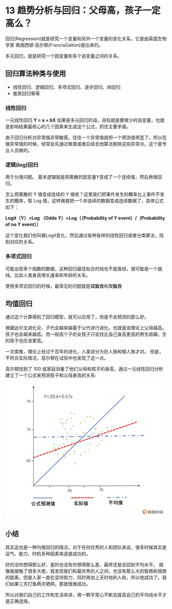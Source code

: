 # 13 趋势分析与回归：父母高，孩子一定高么？

回归(Regression)就是研究一个变量和另外一个变量的变化关系。它是由英国生物学家 弗朗西顿·高尔顿(FrancisGalton)提出来的。

多元回归，就是研究一个因变量和多个自变量之间的关系。

## 回归算法种类与使用
-   线性回归、逻辑回归、多项式回归、逐步回归、岭回归
-   套索回归等等

### 线性回归
一元线性回归 **Y = a + bX**
如果是多元回归的话，目标就是要做少的自变量，也就是影响结果最核心的几个因素来生成这个公式，抓住主要矛盾。

由于回归分析对异常值非常敏感，往往一个异常值就把一个预测值带歪了。所以在做异常值的时候，经常会先通过聚类或者后续去他算法剔除这些异常点。这个是专业人员做的。

### 逻辑(log)回归
用于分类问题。
基本逻辑就是把离散的因变量Y变成了一个连续值，然后再做回归。

怎么把离散的 Y 值变成连续的 Y 值呢？这里我们把事件发生的概率比上事件不发生的概率，取 Log 值，这样做就把一个非连续的数据变成连续数据了，具体公式如下：

**Logit（Y）=Log （Odds Y）=Log（（Probability of Y event）/（Probability of no Y event））**


这个变化我们也叫做Logit变化，然后通过各种各样的线性回归或者分类算法，找到对应的关系。

### 多项式回归
可能出现多个指数的数据，这种回归最佳拟合的线也不是直线，很可能是一个曲线。比如人类身高增长速率和年龄的关系。

使用多项式回归的时候，最常见的问题就是**过拟合**和**欠拟合**

## 均值回归
通过这个计算得到了回归模型，就可以应用了，但是不会预测的那么好。

根据达尔文进化论，子代会越来越基于父代进行进化。也就是说理论上父母越高，孩子也会越来越高。而一般高个子的女孩子只会找比自己身高更高的男生结婚，生的孩子也应该更高。

一次类推，理论上经过千百年的进化，人类该分为巨人族和矮人族才对。
但是，不符合实际情况，高尔顿在试验中也发现了这一点。

高尔顿找到了 100 组家庭测量了他们父母和孩子的身高，通过一元线性回归分析建立了一个公式来预测孩子和父母身高的关系:
![avatar](./../images/13_regression.png)
## 小结

其实这也是一种均值回归的情况，对于任何优秀的人和团队来说，很多时候其实是运气、能力、时机多种因素来造就成功的。

好的没你想得那么好，差的也没有你想得那么差，最终还是会回到平均水平。
就像我接触了很多大佬，我发现我们和最优秀的人之间，也没有那么大的智商和情商的距离，但是人家一直在坚持努力，同时再加上天时地利人和，所以他成功了。我们如果三天打鱼两天晒网，那就很难成功。

所以对我们自己的工作和生活来讲，用一颗平常心不断去提高自己的平均线水平才是正确选择。
